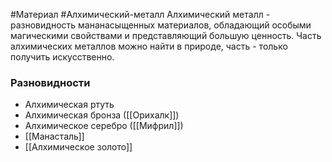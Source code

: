 #Материал #Алхимический-металл 
Алхимический металл - разновидность мананасыщенных материалов, обладающий особыми магическими свойствами и представляющий большую ценность. Часть алхимических металлов можно найти в природе, часть - только получить искусственно. 
### Разновидности
- Алхимическая ртуть
- Алхимическая бронза ([[Орихалк]])
- Алхимическое серебро ([[Мифрил]])
- [[Манасталь]]
- [[Алхимическое золото]]